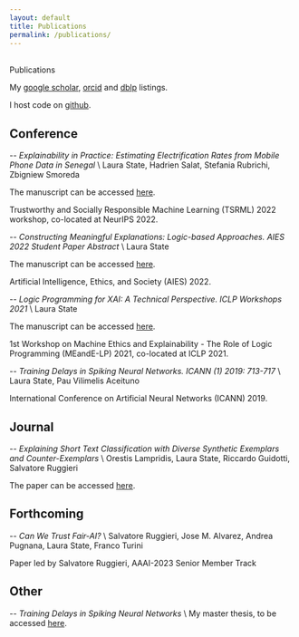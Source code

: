 ```yaml
---
layout: default
title: Publications
permalink: /publications/
---
```


<br />

<div class="title">
Publications
</div>

My [google scholar](https://scholar.google.de/citations?user=6h4JHq4AAAAJ&hl=de), [orcid](https://orcid.org/0000-0001-8084-5297) and [dblp](https://dblp.uni-trier.de/pid/248/5723.html) listings.

I host code on [github](https://github.com/lstate).


## Conference

-- *Explainability in Practice: Estimating Electrification Rates from Mobile Phone Data in Senegal* \\
Laura State, Hadrien Salat, Stefania Rubrichi, Zbigniew Smoreda

The manuscript can be accessed [here](https://arxiv.org/abs/2211.06277).

Trustworthy and Socially Responsible Machine Learning (TSRML) 2022 workshop, co-located at NeurIPS 2022.

-- *Constructing Meaningful Explanations: Logic-based Approaches. AIES 2022 Student Paper Abstract* \\
Laura State

The manuscript can be accessed [here](https://dl.acm.org/doi/10.1145/3514094.3539544).

Artificial Intelligence, Ethics, and Society (AIES) 2022.

-- *Logic Programming for XAI: A Technical Perspective. ICLP Workshops 2021* \\
Laura State

The manuscript can be accessed [here](http://ceur-ws.org/Vol-2970/meepaper1.pdf).

1st Workshop on Machine Ethics and Explainability - The Role of Logic Programming (MEandE-LP) 2021, co-located at ICLP 2021.

-- *Training Delays in Spiking Neural Networks. ICANN (1) 2019: 713-717* \\
Laura State, Pau Vilimelis Aceituno

International Conference on Artificial Neural Networks (ICANN) 2019.


## Journal

-- *Explaining Short Text Classification with Diverse Synthetic Exemplars and Counter-Exemplars* \\
Orestis Lampridis, Laura State, Riccardo Guidotti, Salvatore Ruggieri

The paper can be accessed [here](https://rdcu.be/cNnnR).


## Forthcoming

-- *Can We Trust Fair-AI?* \\
Salvatore Ruggieri, Jose M. Alvarez, Andrea Pugnana, Laura State, Franco Turini

Paper led by Salvatore Ruggieri, AAAI-2023 Senior Member Track


## Other

-- *Training Delays in Spiking Neural Networks* \\
My master thesis, to be accessed [here](https://www.mis.mpg.de/publications/preprints/2019/prepr2019-96.html).
